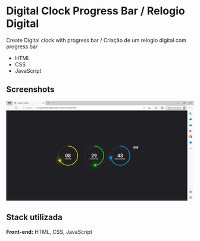 # Digital Clock Progress Bar / Relogio Digital

 Create Digital clock with progress bar / Criação de um relogio digital com progress bar
 
- HTML
- CSS
- JavaScript

## Screenshots

![App Screenshot](https://github.com/Diego-Rodrigo/digital-clock/blob/main/src/Relogio%20Digital%20-%20Pessoal%20%E2%80%94%20Microsoft%E2%80%8B%20Edge%2017_11_2022%2008_29_43.png)

## Stack utilizada

**Front-end:** HTML, CSS, JavaScript
